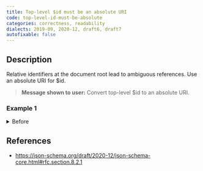 ```yaml
---
title: Top-level $id must be an absolute URI
code: top-level-id-must-be-absolute
categories: correctness, readability
dialects: 2019-09, 2020-12, draft6, draft7
autofixable: false
---
```


## Description
Relative identifiers at the document root lead to ambiguous references. Use an absolute URI for $id.

> **Message shown to user:**
> Convert top-level $id to an absolute URI.

### Example 1
<details><summary>Before</summary>

```json
{
  "$schema": "https://json-schema.org/draft/2020-12/schema",
  "$id": "/user",
  "type": "object"
}
```
</details>

## References
* <https://json-schema.org/draft/2020-12/json-schema-core.html#rfc.section.8.2.1>

